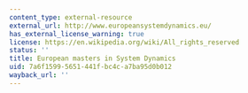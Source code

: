 ```yaml
---
content_type: external-resource
external_url: http://www.europeansystemdynamics.eu/
has_external_license_warning: true
license: https://en.wikipedia.org/wiki/All_rights_reserved
status: ''
title: European masters in System Dynamics
uid: 7a6f1599-5651-441f-bc4c-a7ba95d0b012
wayback_url: ''
---
```

